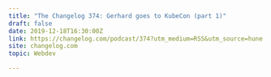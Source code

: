 ```yaml
---
title: "The Changelog 374: Gerhard goes to KubeCon (part 1)"
draft: false
date: 2019-12-18T16:30:00Z
link: https://changelog.com/podcast/374?utm_medium=RSS&utm_source=hune
site: changelog.com
topic: Webdev  

---
```

